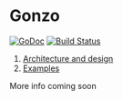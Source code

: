 Gonzo
======
[![GoDoc](https://godoc.org/github.com/elodina/gonzo?status.png)](https://godoc.org/github.com/elodina/gonzo)
[![Build Status](https://travis-ci.org/elodina/gonzo.svg?branch=master)](https://travis-ci.org/elodina/gonzo)

1. [Architecture and design](https://docs.google.com/document/d/1Ns6j7I04qGaJTjEMPj3YKcWyXNNRYashjt_OOxJMAOQ/edit?usp=sharing)
2. [Examples](https://github.com/elodina/gonzo/tree/master/examples)

More info coming soon
